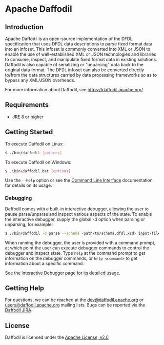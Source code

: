 <!--
  Licensed to the Apache Software Foundation (ASF) under one or more
  contributor license agreements.  See the NOTICE file distributed with
  this work for additional information regarding copyright ownership.
  The ASF licenses this file to You under the Apache License, Version 2.0
  (the "License"); you may not use this file except in compliance with
  the License.  You may obtain a copy of the License at

      http://www.apache.org/licenses/LICENSE-2.0

  Unless required by applicable law or agreed to in writing, software
  distributed under the License is distributed on an "AS IS" BASIS,
  WITHOUT WARRANTIES OR CONDITIONS OF ANY KIND, either express or implied.
  See the License for the specific language governing permissions and
  limitations under the License.
-->

# Apache Daffodil

## Introduction

Apache Daffodil is an open-source implementation of the DFDL specification
that uses DFDL data descriptions to parse fixed format data into an infoset.
This infoset is commonly converted into XML or JSON to enable the use of
well-established XML or JSON technologies and libraries to consume, inspect,
and manipulate fixed format data in existing solutions. Daffodil is also
capable of serializing or "unparsing" data back to the original data format.
The DFDL infoset can also be converted directly to/from the data structures
carried by data processing frameworks so as to bypass any XML/JSON overheads.

For more information about Daffodil, see https://daffodil.apache.org/.

## Requirements

* JRE 8 or higher

## Getting Started

To execute Daffodil on Linux:

```bash
$ ./bin/daffodil [options]
```

To execute Daffodil on Windows:

```bash
$ .\bin\daffodil.bat [options]
```

Use the `--help` option or see the [Command Line Interface](https://daffodil.apache.org/cli/)
documentation for details on its usage.

### Debugging

Daffodil comes with a built-in interactive debugger, allowing the user to pause
parse/unparse and inspect various aspects of the state. To enable the
interactive debugger, supply the global -d option when parsing or unparsing,
for example:

```bash
$ ./bin/daffodil -d parse --schema <path/to/schema.dfdl.xsd> input-file
```

When running the debugger, the user is provided with a command prompt, at which
point the user can execute debugger commands to control the debugger and
inspect state. Type `help` at the command prompt to get information on the
debugger commands, or `help <command>` to get information about a specific
command.

See the [Interactive Debugger](https://daffodil.apache.org/debugger/) page for its detailed usage.

## Getting Help

For questions, we can be reached at the dev@daffodil.apache.org or
users@daffodil.apache.org mailing lists. Bugs can be reported via the
[Daffodil JIRA](https://issues.apache.org/jira/projects/DAFFODIL).

## License

Daffodil is licensed under the [Apache License, v2.0](https://www.apache.org/licenses/LICENSE-2.0)
